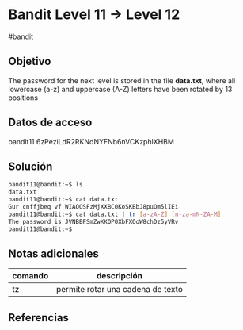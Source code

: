 # Bandit Level 11 → Level 12
#bandit 
## Objetivo
The password for the next level is stored in the file **data.txt**, where all lowercase (a-z) and uppercase (A-Z) letters have been rotated by 13 positions

## Datos de acceso
bandit11
6zPeziLdR2RKNdNYFNb6nVCKzphlXHBM

## Solución
```bash 
bandit11@bandit:~$ ls
data.txt
bandit11@bandit:~$ cat data.txt
Gur cnffjbeq vf WIAOOSFzMjXXBC0KoSKBbJ8puQm5lIEi
bandit11@bandit:~$ cat data.txt | tr [a-zA-Z] [n-za-mN-ZA-M]
The password is JVNBBFSmZwKKOP0XbFXOoW8chDz5yVRv
bandit11@bandit:~$
```
## Notas adicionales
| comando | descripción |
|----------|----------|
|tz|permite rotar una cadena de texto|

## Referencias
